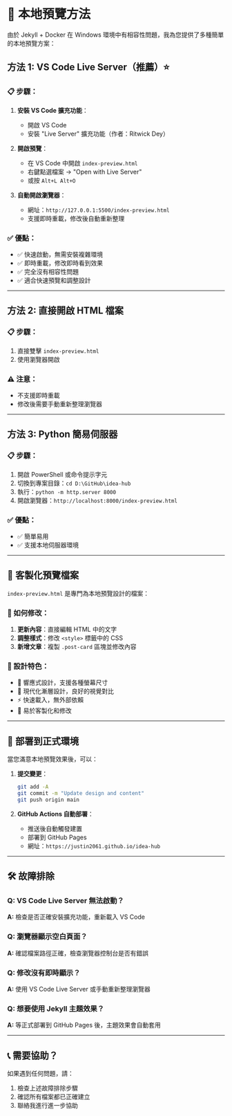 # 🚀 本地預覽方法

由於 Jekyll + Docker 在 Windows 環境中有相容性問題，我為您提供了多種簡單的本地預覽方案：

## 方法 1: VS Code Live Server（推薦）⭐

### 📋 步驟：
1. **安裝 VS Code 擴充功能**：
   - 開啟 VS Code
   - 安裝 "Live Server" 擴充功能（作者：Ritwick Dey）

2. **開啟預覽**：
   - 在 VS Code 中開啟 `index-preview.html`
   - 右鍵點選檔案 → "Open with Live Server"
   - 或按 `Alt+L Alt+O`

3. **自動開啟瀏覽器**：
   - 網址：`http://127.0.0.1:5500/index-preview.html`
   - 支援即時重載，修改後自動重新整理

### ✅ 優點：
- ✅ 快速啟動，無需安裝複雜環境
- ✅ 即時重載，修改即時看到效果
- ✅ 完全沒有相容性問題
- ✅ 適合快速預覽和調整設計

---

## 方法 2: 直接開啟 HTML 檔案

### 📋 步驟：
1. 直接雙擊 `index-preview.html`
2. 使用瀏覽器開啟

### ⚠️ 注意：
- 不支援即時重載
- 修改後需要手動重新整理瀏覽器

---

## 方法 3: Python 簡易伺服器

### 📋 步驟：
1. 開啟 PowerShell 或命令提示字元
2. 切換到專案目錄：`cd D:\GitHub\idea-hub`
3. 執行：`python -m http.server 8000`
4. 開啟瀏覽器：`http://localhost:8000/index-preview.html`

### ✅ 優點：
- ✅ 簡單易用
- ✅ 支援本地伺服器環境

---

## 🎨 客製化預覽檔案

`index-preview.html` 是專門為本地預覽設計的檔案：

### 📝 如何修改：
1. **更新內容**：直接編輯 HTML 中的文字
2. **調整樣式**：修改 `<style>` 標籤中的 CSS
3. **新增文章**：複製 `.post-card` 區塊並修改內容

### 🎯 設計特色：
- 📱 響應式設計，支援各種螢幕尺寸
- 🎨 現代化漸層設計，良好的視覺對比
- ⚡ 快速載入，無外部依賴
- 🔧 易於客製化和修改

---

## 🚀 部署到正式環境

當您滿意本地預覽效果後，可以：

1. **提交變更**：
   ```bash
   git add -A
   git commit -m "Update design and content"
   git push origin main
   ```

2. **GitHub Actions 自動部署**：
   - 推送後自動觸發建置
   - 部署到 GitHub Pages
   - 網址：`https://justin2061.github.io/idea-hub`

---

## 🛠️ 故障排除

### Q: VS Code Live Server 無法啟動？
**A:** 檢查是否正確安裝擴充功能，重新載入 VS Code

### Q: 瀏覽器顯示空白頁面？
**A:** 確認檔案路徑正確，檢查瀏覽器控制台是否有錯誤

### Q: 修改沒有即時顯示？
**A:** 使用 VS Code Live Server 或手動重新整理瀏覽器

### Q: 想要使用 Jekyll 主題效果？
**A:** 等正式部署到 GitHub Pages 後，主題效果會自動套用

---

## 📞 需要協助？

如果遇到任何問題，請：
1. 檢查上述故障排除步驟
2. 確認所有檔案都已正確建立
3. 聯絡我進行進一步協助 